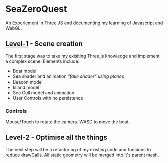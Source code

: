 # SeaZeroQuest
An Experiement in Three JS and documenting my learning of Javascript and WebGL. 

## [Level-1](https://zultanzul.github.io/SeaZeroQuest/Level1) - Scene creation
The first stage was to take my exisiting Three.js knowledge and implement a complex scene.
Elements include:
- Boat model
- Sea shader and animation *"fake shader" using planes*
- Beacon model
- Island model
- Sea Gull model and animation
- User Controls with no persistence

### **Controls**
Mouse/Touch to rotate the camera.
WASD to move the boat.


## Level-2 - Optimise all the things
The next step will be a refactoring of my existing code and funcions to reduce drawCalls. All static geometry will be merged into it's parent mesh.
